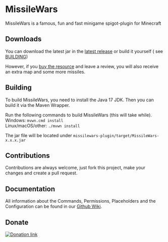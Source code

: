 # MissileWars

MissileWars is a famous, fun and fast minigame spigot-plugin for Minecraft

## Downloads

You can download the latest jar in the [latest release](https://github.com/Butzlabben/missilewars/releases/latest) or build it yourself (
see [BUILDING](#building))

However, if you [buy the resource](https://www.spigotmc.org/resources/62947) and leave a review,
you will also receive an extra map and some more missiles.

## Building

To build MissileWars, you need to install the Java 17 JDK. Then you can build it via the Maven Wrapper.

Run the following commands to build MissileWars (this will take while).  
Windows: `mvwn.cmd install`     
Linux/macOS/other: `./mvwn install`

The jar file will be located under `missilewars-plugin/target/MissileWars-x.x.x.jar`

## Contributions

Contributions are always welcome, just fork this project, make your changes and create a pull request.

## Documentation

All information about the Commands, Permissions, Placeholders and the Configuration can be found
in our [Github Wiki](https://github.com/Butzlabben/missilewars/wiki).

## Donate

[![Donation link](https://www.paypalobjects.com/en_US/DK/i/btn/btn_donateCC_LG.gif)](https://www.paypal.com/cgi-bin/webscr?cmd=_donations&business=naegele_daniel%40web.de&currency_code=EUR&source=url)

